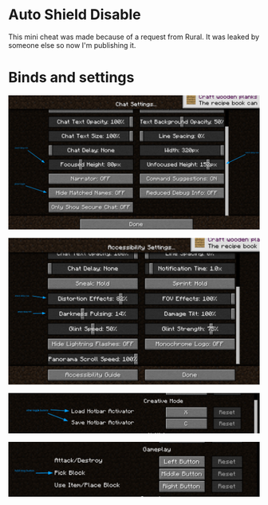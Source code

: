 # Auto Shield Disable

This mini cheat was made because of a request from Rural. It was leaked by someone else so now I'm publishing it.

# Binds and settings

![Delays1](https://github.com/sootysplash/auto-shield-disable/blob/8749d65c15dbf88b215342615578a9f7d67390c9/images/2024-04-07_17-23.png)

![Delay2](https://github.com/sootysplash/auto-shield-disable/blob/8749d65c15dbf88b215342615578a9f7d67390c9/images/2024-04-07_17-24.png)

![Toggles](https://github.com/sootysplash/auto-shield-disable/blob/8749d65c15dbf88b215342615578a9f7d67390c9/images/2024-04-10_12-12.png)

![PanicStop](https://github.com/sootysplash/auto-shield-disable/blob/8749d65c15dbf88b215342615578a9f7d67390c9/images/2024-04-10_12-13.png)
